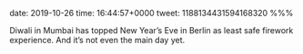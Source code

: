 date: 2019-10-26
time: 16:44:57+0000
tweet: 1188134431594168320
%%%

Diwali in Mumbai has topped New Year’s Eve in Berlin as least safe firework experience. And it’s not even the main day yet.

